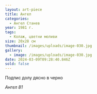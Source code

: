 ```yaml
---
layout: art-piece
title: Ангел
categories:
  - Ангел Станев
year: 1981 г.
tags:
  - Колаж, цветни моливи
size: 20х28 см
thumbnail: /images/uploads/image-030.jpg
gallery:
  - image: /images/uploads/image-030.jpg
date: 2024-03-09T09:28:40.846Z
sold: false
---
```

Подпис долу дясно в черно 

*Ангел 81*
